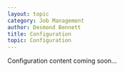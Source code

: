 ```yaml
---
layout: topic
category: Job Management
author: Desmond Bennett
title: Configuration
topic: Configuration
---
```


Configuration content coming soon...